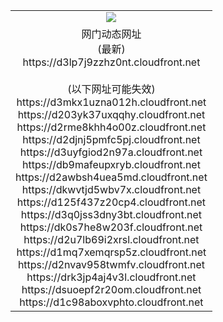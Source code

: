 ﻿<table>
  <tr></tr>
  <tr><td colspan=2 align=center><img src="https://d3lp7j9zzhz0nt.cloudfront.net/Up/oGate.jpg" /></td></tr>
  <tr><td colspan=2 align=center>网门动态网址<br/>(最新)
<br>https://d3lp7j9zzhz0nt.cloudfront.net
<br/><br/>(以下网址可能失效)
<br>https://d3mkx1uzna012h.cloudfront.net
<br>https://d203yk37uxqqhy.cloudfront.net
<br>https://d2rme8khh4o00z.cloudfront.net
<br>https://d2djnj5pmfc5pj.cloudfront.net
<br>https://d3uyfgiod2n97a.cloudfront.net
<br>https://db9mafeupxryb.cloudfront.net
<br>https://d2awbsh4uea5md.cloudfront.net
<br>https://dkwvtjd5wbv7x.cloudfront.net
<br>https://d125f437z20cp4.cloudfront.net
<br>https://d3q0jss3dny3bt.cloudfront.net
<br>https://dk0s7he8w203f.cloudfront.net
<br>https://d2u7lb69i2xrsl.cloudfront.net
<br>https://d1mq7xemqrsp5z.cloudfront.net
<br>https://d2nvav958twmfv.cloudfront.net
<br>https://drk3jp4aj4v3l.cloudfront.net
<br>https://dsuoepf2r20om.cloudfront.net
<br>https://d1c98aboxvphto.cloudfront.net
    </td>
  </tr>
</table>
